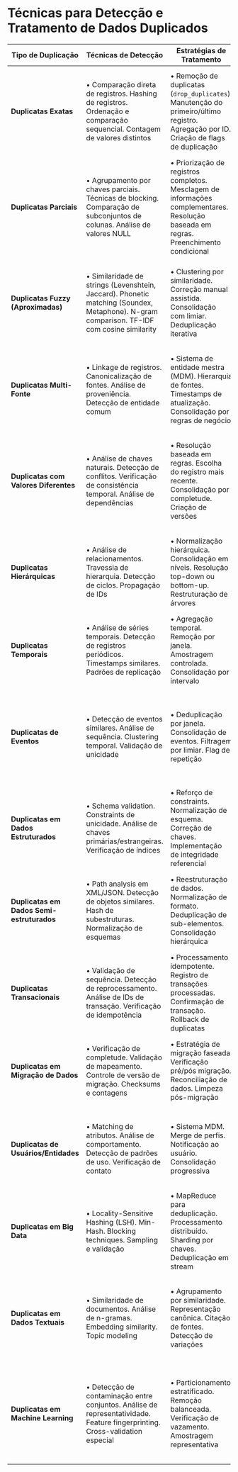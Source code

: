 # Técnicas para Detecção e Tratamento de Dados Duplicados

| Tipo de Duplicação | Técnicas de Detecção | Estratégias de Tratamento | Desafios | Ferramentas/Bibliotecas | Métricas de Avaliação | Melhores Práticas |
|--------------------|----------------------|---------------------------|----------|-------------------------|------------------------|-------------------|
| **Duplicatas Exatas** | • Comparação direta de registros. Hashing de registros. Ordenação e comparação sequencial. Contagem de valores distintos | • Remoção de duplicatas (`drop_duplicates`). Manutenção do primeiro/último registro. Agregação por ID. Criação de flags de duplicação | • Volume de dados. Performance em grandes datasets. Identificação de chaves primárias. Coordenação entre sistemas | • pandas (drop_duplicates). SQL (DISTINCT, GROUP BY). Apache Spark (dropDuplicates). dataset.dedupe() (Python) | • Contagem de duplicatas. Taxa de redução. Tempo de processamento. Overhead de armazenamento | • Criar índices para chaves. Documentar regras de remoção. Manter logs de deduplicação. Implementar validação na entrada |
| **Duplicatas Parciais** | • Agrupamento por chaves parciais. Técnicas de blocking. Comparação de subconjuntos de colunas. Análise de valores NULL | • Priorização de registros completos. Mesclagem de informações complementares. Resolução baseada em regras. Preenchimento condicional | • Definição de regras de mesclagem. Identificação de registros prioritários. Informações conflitantes. Rastreabilidade | • pandas (groupby + agg). recordlinkage. dataprep. Apache Griffin | • Cobertura de dados. Taxa de informação preservada. Conflitos resolvidos. Qualidade dos registros mesclados | • Estabelecer hierarquia de confiabilidade. Documentar lógica de mesclagem. Validar após mesclagem. Manter versão original |
| **Duplicatas Fuzzy (Aproximadas)** | • Similaridade de strings (Levenshtein, Jaccard). Phonetic matching (Soundex, Metaphone). N-gram comparison. TF-IDF com cosine similarity | • Clustering por similaridade. Correção manual assistida. Consolidação com limiar. Deduplicação iterativa | • Definição de limiares. Falsos positivos/negativos. Escalabilidade. Complexidade computacional | • FuzzyWuzzy. recordlinkage. dedupe. stringdist | • Precision/Recall. F1-score. Taxa de falsos positivos. Taxa de falsos negativos | • Testar limiares em amostra. Implementar revisão manual. Usar múltiplas técnicas. Balancear precisão e cobertura |
| **Duplicatas Multi-Fonte** | • Linkage de registros. Canonicalização de fontes. Análise de proveniência. Detecção de entidade comum | • Sistema de entidade mestra (MDM). Hierarquia de fontes. Timestamps de atualização. Consolidação por regras de negócio | • Diferentes formatos. Esquemas distintos. Conflitos de valores. Temporalidade | • Talend MDM. d6tstack. link-rex. splink | • Cobertura entre fontes. Consistência de valores. Taxa de resolução. Pureza dos clusters | • Estabelecer fonte autoritativa. Padronizar formatos. Mapear campos entre sistemas. Documentar fluxo de dados |
| **Duplicatas com Valores Diferentes** | • Análise de chaves naturais. Detecção de conflitos. Verificação de consistência temporal. Análise de dependências | • Resolução baseada em regras. Escolha do registro mais recente. Consolidação por completude. Criação de versões | • Identificação de valor correto. Registros parcialmente atualizados. Propagação de correções. Ciclo de vida dos dados | • pandas (groupby + apply). data-wrangling tools. ETL platforms. Custom conflict resolution | • Taxa de conflitos. Consistência após resolução. Divergência de valores. Qualidade das decisões | • Documentar regras de prioridade. Manter histórico de valores. Implementar versionamento. Validar integridade pós-resolução |
| **Duplicatas Hierárquicas** | • Análise de relacionamentos. Travessia de hierarquia. Detecção de ciclos. Propagação de IDs | • Normalização hierárquica. Consolidação em níveis. Resolução top-down ou bottom-up. Restruturação de árvores | • Relações complexas. Propagação de mudanças. Integridade referencial. Ciclos e recursão | • NetworkX. tree-based algorithms. Neo4j. hierarch (Python) | • Consistência hierárquica. Preservação de relações. Profundidade da resolução. Integridade estrutural | • Mapear toda a hierarquia. Resolver de cima para baixo. Manter referências. Validar estrutura resultante |
| **Duplicatas Temporais** | • Análise de séries temporais. Detecção de registros periódicos. Timestamps similares. Padrões de replicação | • Agregação temporal. Remoção por janela. Amostragem controlada. Consolidação por intervalo | • Granularidade temporal. Fusos horários. Frequência de amostragem. Continuidade dos dados | • pandas (resample). tslearn. cesium. darts | • Preservação de tendências. Detecção de sazonalidade. Redução de ruído. Fidelidade da série | • Padronizar timestamps. Definir política de amostragem. Considerar agregações. Validar antes/depois |
| **Duplicatas de Eventos** | • Detecção de eventos similares. Análise de sequência. Clustering temporal. Validação de unicidade | • Deduplicação por janela. Consolidação de eventos. Filtragem por limiar. Flag de repetição | • Definição de evento único. Eventos relacionados vs duplicados. Causalidade vs correlação. Sequência vs simultaneidade | • Process mining tools. Event processing systems. Apache Flink. Esper | • Pureza de eventos. Preservação de sequência. Taxa de compressão. Qualidade da cadeia causal | • Definir claramente eventos. Estabelecer janelas de deduplicação. Preservar causalidade. Documentar regras de consolidação |
| **Duplicatas em Dados Estruturados** | • Schema validation. Constraints de unicidade. Análise de chaves primárias/estrangeiras. Verificação de índices | • Reforço de constraints. Normalização de esquema. Correção de chaves. Implementação de integridade referencial | • Migração de dados legados. Schemas flexíveis. Sistemas distribuídos. Performance vs integridade | • SQL constraints. Schema validators. Database tools. ORM frameworks | • Violações de unicidade. Integridade referencial. Normalização. Performance de queries | • Implementar constraints. Criar índices únicos. Validar na entrada. Auditar periodicamente |
| **Duplicatas em Dados Semi-estruturados** | • Path analysis em XML/JSON. Detecção de objetos similares. Hash de subestruturas. Normalização de esquemas | • Reestruturação de dados. Normalização de formato. Deduplicação de sub-elementos. Consolidação hierárquica | • Estruturas aninhadas. Flexibilidade de schema. Variações de representação. Evolução de estrutura | • jsonschema. xmldiff. jsondiff. MongoDB tools | • Compactação estrutural. Consistência de schema. Preservação de relações. Integridade de dados | • Validar contra schema. Normalizar representações. Implementar versões de schema. Documentar transformações |
| **Duplicatas Transacionais** | • Validação de sequência. Detecção de reprocessamento. Análise de IDs de transação. Verificação de idempotência | • Processamento idempotente. Registro de transações processadas. Confirmação de transação. Rollback de duplicatas | • Falhas de rede. Retry logic. Processamento distribuído. Consistência eventual | • Distributed transaction systems. Message queues. Database transactions. Idempotency libraries | • Taxa de duplicação. Consistência do estado final. Tempo de detecção. Resiliência a falhas | • Implementar idempotência. Usar IDs de transação. Manter log de transações. Implementar confirmação |
| **Duplicatas em Migração de Dados** | • Verificação de completude. Validação de mapeamento. Controle de versão de migração. Checksums e contagens | • Estratégia de migração faseada. Verificação pré/pós migração. Reconciliação de dados. Limpeza pós-migração | • Diferenças de schema. Volumes de dados. Janelas de manutenção. Verificação de integridade | • ETL tools. Database migration utilities. Validation frameworks. Data reconciliation tools | • Taxa de sucesso. Integridade pós-migração. Tempo de migração. Cobertura de dados | • Planejar verificações. Executar em fases. Manter ambiente paralelo. Validar após cada fase |
| **Duplicatas de Usuários/Entidades** | • Matching de atributos. Análise de comportamento. Detecção de padrões de uso. Verificação de contato | • Sistema MDM. Merge de perfis. Notificação ao usuário. Consolidação progressiva | • Privacidade e GDPR. Consentimento de união. Fragmentação de informação. Experiência do usuário | • Entity resolution systems. CRM deduplication tools. Identity management. Customer data platforms | • Unificação de perfis. Satisfação do usuário. Qualidade dos dados consolidados. Completude da visão | • Priorizar consentimento. Notificar usuários. Implementar fusão gradual. Manter rastreabilidade |
| **Duplicatas em Big Data** | • Locality-Sensitive Hashing (LSH). Min-Hash. Blocking techniques. Sampling e validação | • MapReduce para deduplicação. Processamento distribuído. Sharding por chaves. Deduplicação em stream | • Escalabilidade. Performance. Precisão vs tempo. Distribuição de dados | • Apache Spark. Hadoop. LSH libraries. Distributed deduplication | • Throughput. Escalabilidade. Uso de recursos. Qualidade vs velocidade | • Implementar blocking. Usar hashing eficiente. Paralelizar processamento. Balancear precisão e custo |
| **Duplicatas em Dados Textuais** | • Similaridade de documentos. Análise de n-gramas. Embedding similarity. Topic modeling | • Agrupamento por similaridade. Representação canônica. Citação de fontes. Detecção de variações | • Similaridade semântica. Plágio vs citação. Variações linguísticas. Contexto e significado | • NLTK. spaCy. Gensim. Plagiarism detection tools | • Similaridade textual. Precision/Recall. Cobertura temática. Classificação correta | • Usar múltiplas métricas. Considerar contexto. Implementar thresholds adaptativos. Validar manualmente amostra |
| **Duplicatas em Machine Learning** | • Detecção de contaminação entre conjuntos. Análise de representatividade. Feature fingerprinting. Cross-validation especial | • Particionamento estratificado. Remoção balanceada. Verificação de vazamento. Amostragem representativa | • Overfitting. Data leakage. Enviesamento. Generalização | • scikit-learn. DVC. MLflow. Data drift detection | • Desempenho em validação. Generalização. Robustez do modelo. Estabilidade temporal | • Separar dados antes da limpeza. Verificar contaminação. Documentar processo. Implementar validação cruzada apropriada |